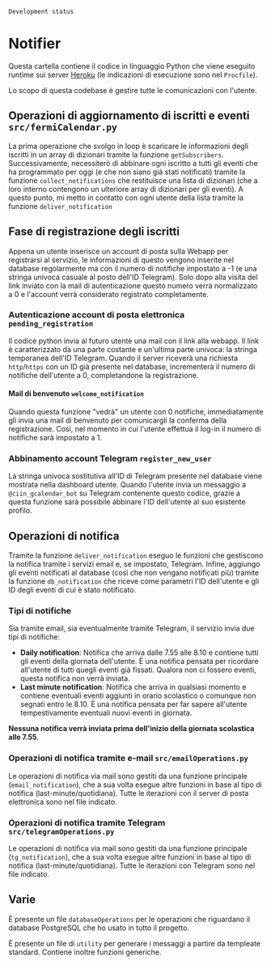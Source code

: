 `Development status`
# Notifier
Questa cartella contiene il codice in linguaggio Python che viene eseguito runtime sui server [Heroku](https://www.heroku.com/) (le indicazioni di esecuzione sono nel `Procfile`).

Lo scopo di questa codebase è gestire tutte le comunicazioni con l'utente.

## Operazioni di aggiornamento di iscritti e eventi `src/fermiCalendar.py`
La prima operazione che svolgo in loop è scaricare le informazioni degli  iscritti in un array di dizionari tramite la funzione `getSubscribers`.
Successivamente, necessiterò di abbinare ogni iscritto a tutti gli eventi che ha programmato per oggi (e che non siano già stati notificati) tramite la funzione `collect_notifications` che restituisce una lista di dizionari (che a loro interno contengono un ulteriore array di dizionari per gli eventi).
A questo punto, mi metto in contatto con ogni utente della lista tramite la funzione `deliver_notification`
## Fase di registrazione degli iscritti
Appena un utente inserisce un account di posta sulla Webapp per registrarsi al servizio, le informazioni di questo vengono inserite nel database regolarmente ma con il numero di notifiche impostato a -1 (e una stringa univoca casuale al posto dell'ID Telegram).
Solo dopo alla visita del link inviato con la mail di autenticazione questo numero verrà normalizzato a 0 e l'account verrà considerato registrato completamente. 
### Autenticazione account di posta elettronica `pending_registration`
Il codice python invia al futuro utente una mail con il link alla webapp. Il link è caratterizzato da una parte costante e un'ultima parte univoca: la stringa temporanea dell'ID Telegram. 
Quando il server riceverà una richiesta `http`/`https` con un ID già presente nel database, incrementerà il numero di notifiche dell'utente a 0, completandone la registrazione.
#### Mail di benvenuto `welcome_notification`
Quando questa funzione "vedrà" un utente con 0 notifiche, immediatamente gli invia una mail di benvenuto per comunicargli la conferma della registrazione.
Così, nel momento in cui l'utente effettua il log-in il numero di notifiche sarà impostato a 1.
### Abbinamento account Telegram `register_new_user`
La stringa univoca sostitutiva all'ID di Telegram presente nel database viene mostrata nella dashboard utente.
Quando l'utente invia un messaggio a `@ciin_gcalendar_bot` su Telegram contenente questo codice, grazie a questa funzione sarà possibile abbinare l'ID dell'utente al suo esistente profilo.
## Operazioni di notifica
Tramite la funzione `deliver_notification` eseguo le funzioni che gestiscono la notifica tramite i servizi email e, se impostato, Telegram. Infine, aggiungo gli eventi notificati al database (così che non vengano notificati più) tramite la funzione `db_notification` che riceve come parametri l'ID dell'utente e gli ID degli eventi di cui è stato notificato.

### Tipi di notifiche
Sia tramite email, sia eventualmente tramite Telegram, il servizio invia due tipi di notifiche:

 - **Daily notification**:  Notifica che arriva dalle 7.55 alle 8.10 e contiene tutti gli eventi della giornata dell'utente. È una notifica pensata per ricordare all'utente di tutti quegli eventi già fissati. Qualora non ci fossero eventi, questa notifica non verrà inviata.
 - **Last minute notification**: Notifica che arriva in qualsiasi momento e contiene eventuali eventi aggiunti in orario scolastico o comunque non segnati entro le 8.10. È una notifica pensata per far sapere all'utente tempestivamente eventuali nuovi eventi in giornata.
 
**Nessuna notifica verrà inviata prima dell'inizio della giornata scolastica alle 7.55**.

### Operazioni di notifica tramite e-mail `src/emailOperations.py`
Le operazioni di notifica via mail sono gestiti da una funzione principale (`email_notification`), che a sua volta esegue altre funzioni in base al tipo di notifica (last-minute/quotidiana). Tutte le iterazioni con il server di posta elettronica sono nel file indicato.
### Operazioni di notifica tramite Telegram `src/telegramOperations.py`
Le operazioni di notifica via mail sono gestiti da una funzione principale (`tg_notification`), che a sua volta esegue altre funzioni in base al tipo di notifica (last-minute/quotidiana). Tutte le iterazioni con Telegram sono nel file indicato.

## Varie
È presente un file `databaseOperations` per le operazioni che riguardano il database PostgreSQL che ho usato in tutto il progetto.

È presente un file di `utility` per generare i messaggi a partire da templeate standard. Contiene inoltre funzioni generiche.
